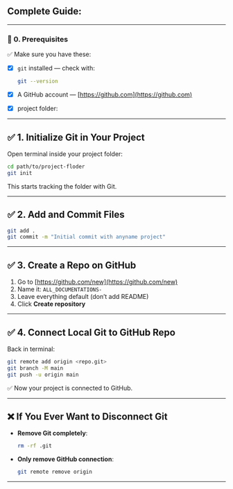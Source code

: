 ##  Complete Guide:

---

### 🧱 0. Prerequisites

✅ Make sure you have these:

* [x] `git` installed — check with:

  ```bash
  git --version
  ```

* [x] A GitHub account — [https://github.com](https://github.com)

* [x] project folder:

---

## ✅ 1. Initialize Git in Your Project

Open terminal inside your project folder:

```bash
cd path/to/project-floder
git init
```

This starts tracking the folder with Git.

---

## ✅ 2. Add and Commit Files

```bash
git add .
git commit -m "Initial commit with anyname project"
```

---

## ✅ 3. Create a Repo on GitHub

1. Go to [https://github.com/new](https://github.com/new)
2. Name it: `ALL_DOCUMENTATIONS-`
3. Leave everything default (don’t add README)
4. Click **Create repository**

---

## ✅ 4. Connect Local Git to GitHub Repo

Back in terminal:

```bash
git remote add origin <repo.git>
git branch -M main
git push -u origin main
```

✅ Now your project is connected to GitHub.


---

## ❌ If You Ever Want to Disconnect Git

* **Remove Git completely**:

  ```bash
  rm -rf .git
  ```

* **Only remove GitHub connection**:

  ```bash
  git remote remove origin
  ```

---
